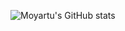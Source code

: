 ![Moyartu's GitHub stats](https://github-readme-stats.vercel.app/api?username=moyartumanley&show_icons=true&theme=highcontrast&show=reviews,discussions_started,discussions_answered,prs_merged,prs_merged_percentage&bg_color=00000000)

<!--
**moyartumanley/moyartumanley** is a ✨ _special_ ✨ repository because its `README.md` (this file) appears on your GitHub profile.

Here are some ideas to get you started:

- 🔭 I’m currently working on ...
- 🌱 I’m currently learning ...
- 👯 I’m looking to collaborate on ...
- 🤔 I’m looking for help with ...
- 💬 Ask me about ...
- 📫 How to reach me: ...
- 😄 Pronouns: ...
- ⚡ Fun fact: ...
-->
